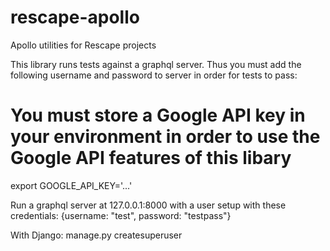 # rescape-apollo

Apollo utilities for Rescape projects

This library runs tests against a graphql server. Thus you must add the following username and password to
server in order for tests to pass:

# You must store a Google API key in your environment in order to use the Google API features of this libary
export GOOGLE_API_KEY='...'

Run a graphql server at 127.0.0.1:8000 with a user setup with these credentials:
{username: "test", password: "testpass"}

With Django:
manage.py createsuperuser